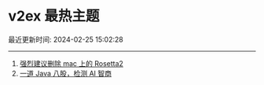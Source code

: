 # v2ex 最热主题

最近更新时间: 2024-02-25 15:02:28

--- 
1. [强烈建议删除 mac 上的 Rosetta2](https://www.v2ex.com/t/1018208) 
2. [一道 Java 八股，检测 AI 智商](https://www.v2ex.com/t/1018215) 
